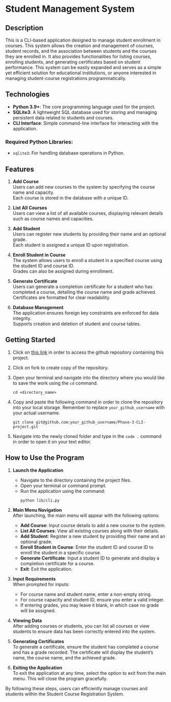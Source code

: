 # Student Management System

## Description
This is a CLI-based application designed to manage student enrollment in courses. This system allows the creation and management of courses, student records, and the association between students and the courses they are enrolled in. It also provides functionalities for listing courses, enrolling students, and generating certificates based on student performance. This system can be easily expanded and serves as a simple yet efficient solution for educational institutions, or anyone interested in managing student-course registrations programmatically.

## Technologies
- **Python 3.9+**: The core programming language used for the project.
- **SQLite3**: A lightweight SQL database used for storing and managing persistent data related to students and courses.
- **CLI Interface**: Simple command-line interface for interacting with the application.

### Required Python Libraries:
- `sqlite3`: For handling database operations in Python.


## Features

1. **Add Course**  
   Users can add new courses to the system by specifying the course name and capacity.  
   Each course is stored in the database with a unique ID.

2. **List All Courses**  
   Users can view a list of all available courses, displaying relevant details such as course names and capacities.

3. **Add Student**  
   Users can register new students by providing their name and an optional grade.  
   Each student is assigned a unique ID upon registration.

4. **Enroll Student in Course**  
   The system allows users to enroll a student in a specified course using the student ID and course ID.  
   Grades can also be assigned during enrollment.

5. **Generate Certificate**  
   Users can generate a completion certificate for a student who has completed a course, detailing the course name and grade achieved.  
   Certificates are formatted for clear readability.

6. **Database Management**  
   The application ensures foreign key constraints are enforced for data integrity.  
   Supports creation and deletion of student and course tables.


## Getting Started

1.  Click on [this link](https://github.com/bmgwaro/Phase-3-CLI-project) in order to access the github repository containing this project.

2.  Click on fork to create copy of the repository.

3.  Open your terminal and navigate into the directory where you would like to save the work using the `cd` command.

        cd <directory_name>

4.  Copy and paste the following command in order to clone the repository into your local storage. Remember to replace `your_github_username` with your actual username.

        git clone git@github.com:your_github_username/Phase-3-CLI-project.git

5.  Navigate into the newly cloned folder and type in the `code .` command in order to open it on your text editor.

## How to Use the Program

1. **Launch the Application**  
   - Navigate to the directory containing the project files.
   - Open your terminal or command prompt.
   - Run the application using the command:
     ```bash
     python lib/cli.py
     ```

2. **Main Menu Navigation**  
   After launching, the main menu will appear with the following options:
   - **Add Course**: Input course details to add a new course to the system.
   - **List All Courses**: View all existing courses along with their details.
   - **Add Student**: Register a new student by providing their name and an optional grade.
   - **Enroll Student in Course**: Enter the student ID and course ID to enroll the student in a specific course.
   - **Generate Certificate**: Input a student ID to generate and display a completion certificate for a course.
   - **Exit**: Exit the application.

3. **Input Requirements**  
   When prompted for inputs:
   - For course name and student name, enter a non-empty string.
   - For course capacity and student ID, ensure you enter a valid integer.
   - If entering grades, you may leave it blank, in which case no grade will be assigned.

4. **Viewing Data**  
   After adding courses or students, you can list all courses or view students to ensure data has been correctly entered into the system.

5. **Generating Certificates**  
   To generate a certificate, ensure the student has completed a course and has a grade recorded. The certificate will display the student’s name, the course name, and the achieved grade.

6. **Exiting the Application**  
   To exit the application at any time, select the option to exit from the main menu. This will close the program gracefully.

By following these steps, users can efficiently manage courses and students within the Student Course Registration System.

